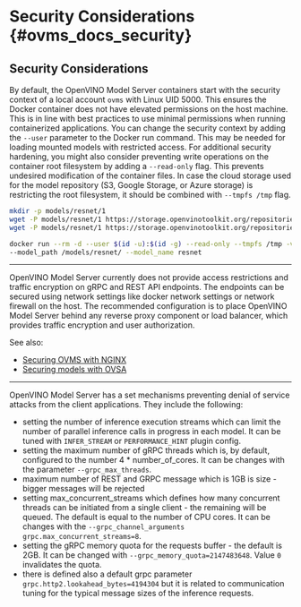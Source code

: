 # Security Considerations {#ovms_docs_security}

## Security Considerations <a name="sec"></a>

By default, the OpenVINO Model Server containers start with the security context of a local account `ovms` with Linux UID 5000. This ensures the Docker container does not have elevated permissions on the host machine. This is in line with best practices to use minimal permissions when running containerized applications. You can change the security context by adding the `--user` parameter to the Docker run command. This may be needed for loading mounted models with restricted access. 
For additional security hardening, you might also consider preventing write operations on the container root filesystem by adding a `--read-only` flag. This prevents undesired modification of the container files. In case the cloud storage used for the model repository (S3, Google Storage, or Azure storage) is restricting the root filesystem, it should be combined with `--tmpfs /tmp` flag.

```bash
mkdir -p models/resnet/1
wget -P models/resnet/1 https://storage.openvinotoolkit.org/repositories/open_model_zoo/2022.1/models_bin/2/resnet50-binary-0001/FP32-INT1/resnet50-binary-0001.bin
wget -P models/resnet/1 https://storage.openvinotoolkit.org/repositories/open_model_zoo/2022.1/models_bin/2/resnet50-binary-0001/FP32-INT1/resnet50-binary-0001.xml

docker run --rm -d --user $(id -u):$(id -g) --read-only --tmpfs /tmp -v ${PWD}/models/:/models -p 9178:9178 openvino/model_server:latest \
--model_path /models/resnet/ --model_name resnet

``` 
---
OpenVINO Model Server currently does not provide access restrictions and traffic encryption on gRPC and REST API endpoints. The endpoints can be secured using network settings like docker network settings or network firewall on the host. The recommended configuration is to place OpenVINO Model Server behind any reverse proxy component or load balancer, which provides traffic encryption and user authorization.

See also:
- [Securing OVMS with NGINX](../extras/nginx-mtls-auth/README.md)
- [Securing models with OVSA](https://docs.openvino.ai/2023.1/ovsa_get_started.html)

---

OpenVINO Model Server has a set mechanisms preventing denial of service attacks from the client applications. They include the following:
- setting the number of inference execution streams which can limit the number of parallel inference calls in progress in each model. It can be tuned with `INFER_STREAM` or `PERFORMANCE_HINT` plugin config.
- setting the maximum number of gRPC threads which is, by default, configured to the number 4 * number_of_cores. It can be changes with the parameter `--grpc_max_threads`.
- maximum number of REST and GRPC message which is 1GB is size - bigger messages will be rejected
- setting max_concurrent_streams which defines how many concurrent threads can be initiated from a single client - the remaining will be queued. The default is equal to the number of CPU cores. It can be changes with the `--grpc_channel_arguments grpc.max_concurrent_streams=8`.
- setting the gRPC memory quota for the requests buffer - the default is 2GB. It can be changed with `--grpc_memory_quota=2147483648`. Value `0` invalidates the quota.
- there is defined also a default grpc parameter `grpc.http2.lookahead_bytes=4194304` but it is related to communication tuning for the typical message sizes of the inference requests.

